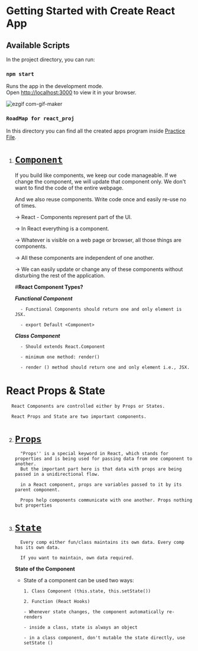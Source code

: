 # Getting Started with Create React App

## Available Scripts

In the project directory, you can run:

### `npm start`

Runs the app in the development mode.\
Open [http://localhost:3000](http://localhost:3000) to view it in your browser.

![ezgif com-gif-maker](https://user-images.githubusercontent.com/95088107/150997286-286acbd9-77ee-4bf9-8bde-b712f09510be.gif)

### `RoadMap for react_proj`

In this directory you can find all the created apps program inside [Practice File](https://github.com/SamZayd/react_proj/tree/master/Practice%20Files).

1. # [**`Component`**](https://github.com/SamZayd/react_proj/tree/master/Practice%20Files/Component) 
   
   
   If you build like components, we keep our code manageable. If we change the component, we will update that component only. 
   We don't want to find the code of the entire webpage.

   And we also reuse components. Write code once and easily re-use no of times.

   
   → React - Components represent part of the UI.

   → In React everything is a component.

   → Whatever is visible on a web page or browser, all those things are components.

   → All these components are independent of one another. 
   
   → We can easily update or change any of these components without disturbing the rest of the application.

      #**React Component Types?**
      
      **_Functional Component_**                                                                       

         - Functional Components should return one and only element is JSX.                           

         - export Default <Component>                                                                
   
      **_Class Component_**                            
   
         - Should extends React.Component
   
         - minimum one method: render()
   
         - render () method should return one and only element i.e., JSX.
                                                                                                      
   
   

# **React Props & State**   

      React Components are controlled either by Props or States.

      React Props and State are two important components.

2. # [**`Props`**](https://github.com/SamZayd/react_proj/tree/master/Practice%20Files/Props)
   
         "Props'' is a special keyword in React, which stands for properties and is being used for passing data from one component to another. 
         But the important part here is that data with props are being passed in a unidirectional flow.

         in a React component, props are variables passed to it by its parent component.

         Props help components communicate with one another. Props nothing but properties



   
3. # [**`State`**](https://github.com/SamZayd/react_proj/tree/master/Practice%20Files/State)   

         Every comp either fun/class maintains its own data. Every comp has its own data.

         If you want to maintain, own data required.
         
 

      **State of the Component**

      - State of a component can be used two ways:

            1. Class Component (this.state, this.setState())

            2. Function (React Hooks)

            - Whenever state changes, the component automatically re-renders

            - inside a class, state is always an object

            - in a class component, don't mutable the state directly, use setState ()


